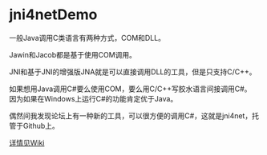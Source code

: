 # jni4netDemo

一般Java调用C类语言有两种方式，COM和DLL。  

Jawin和Jacob都是基于使用COM调用。

JNI和基于JNI的增强版JNA就是可以直接调用DLL的工具，但是只支持C/C++。  

如果想用Java调用C#要么使用COM，要么用C/C++写胶水语言间接调用C#。  
因为如果在Windows上运行C#的功能肯定优于Java。

偶然间我发现论坛上有一种新的工具，可以很方便的调用C#，这就是jni4net，托管于Github上。

[详情见Wiki](https://github.com/fanspaceshow/jni4netDemo/wiki)

